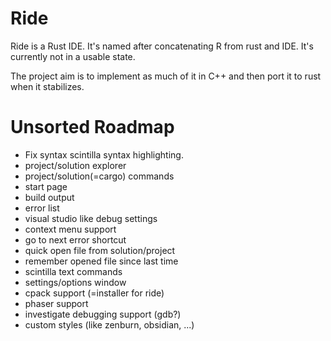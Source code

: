 # Ride
Ride is a Rust IDE. It's named after concatenating R from rust and IDE. It's currently not in a usable state.

The project aim is to implement as much of it in C++ and then port it to rust when it stabilizes.

# Unsorted Roadmap

* Fix syntax scintilla syntax highlighting.
* project/solution explorer
* project/solution(=cargo) commands
* start page
* build output
* error list
* visual studio like debug settings
* context menu support
* go to next error shortcut
* quick open file from solution/project
* remember opened file since last time
* scintilla text commands
* settings/options window
* cpack support (=installer for ride)
* phaser support
* investigate debugging support (gdb?)
* custom styles (like zenburn, obsidian, ...)